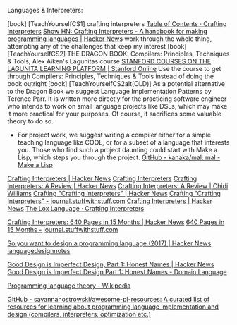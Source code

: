 
Languages & Interpreters:

[book] [TeachYourselfCS1] crafting interpreters
    [Table of Contents · Crafting Interpreters](https://craftinginterpreters.com/contents.html)
    [Show HN: Crafting Interpreters - A handbook for making programming languages | Hacker News](https://news.ycombinator.com/item?id=13406081)
    work through the whole thing, attempting any of the challenges that keep my interest
[book] [TeachYourselfCS2] THE DRAGON BOOK: Compilers: Principles, Techniques & Tools,
    Alex Aiken's Lagunitas course
        [STANFORD COURSES ON THE LAGUNITA LEARNING PLATFORM | Stanford Online](https://online.stanford.edu/lagunita-learning-platform)
        Use the course to get through Compilers: Principles, Techniques & Tools instead of doing the book outright
[book] [TeachYourselfCS2alt(OLD)] As a potential alternative to the Dragon Book we suggest Language Implementation Patterns by Terence Parr. It is written more directly for the practicing software engineer who intends to work on small language projects like DSLs, which may make it more practical for your purposes. Of course, it sacrifices some valuable theory to do so.
- For project work, we suggest writing a compiler either for a simple teaching language like COOL, or for a subset of a language that interests you. Those who find such a project daunting could start with Make a Lisp, which steps you through the project.
    [GitHub - kanaka/mal: mal - Make a Lisp](https://github.com/kanaka/mal)

[Crafting Interpreters | Hacker News](https://news.ycombinator.com/item?id=40950235)
[Crafting Interpreters](https://craftinginterpreters.com/)
[Crafting Interpreters: A Review | Hacker News](https://news.ycombinator.com/item?id=31835818)
[Crafting Interpreters: A Review | Chidi Williams](https://chidiwilliams.com/posts/crafting-interpreters-a-review)
[Crafting "Crafting Interpreters" | Hacker News](https://news.ycombinator.com/item?id=22788738)
[Crafting "Crafting Interpreters" - journal.stuffwithstuff.com](https://journal.stuffwithstuff.com/2020/04/05/crafting-crafting-interpreters/)
[Crafting Interpreters | Hacker News](https://news.ycombinator.com/item?id=31200391)
[The Lox Language · Crafting Interpreters](https://craftinginterpreters.com/the-lox-language.html)

[Crafting Interpreters: 640 Pages in 15 Months | Hacker News](https://news.ycombinator.com/item?id=40177687)
[640 Pages in 15 Months - journal.stuffwithstuff.com](https://journal.stuffwithstuff.com/2021/07/29/640-pages-in-15-months/)

[So you want to design a programming language (2017) | Hacker News](https://news.ycombinator.com/item?id=30481035)
[languagedesignnotes](https://cs.lmu.edu/~ray/notes/languagedesignnotes/)

[Good Design is Imperfect Design, Part 1: Honest Names | Hacker News](https://news.ycombinator.com/item?id=28063617)
[Good Design is Imperfect Design Part 1: Honest Names - Domain Language](https://www.domainlanguage.com/articles/good-design-is-imperfect-design-part-1-honest-names/)

[Programming language theory - Wikipedia](https://en.wikipedia.org/wiki/Programming_language_theory)

[GitHub - savannahostrowski/awesome-pl-resources: A curated list of resources for learning about programming language implementation and design (compilers, interpreters, optimization etc.)](https://github.com/savannahostrowski/awesome-pl-resources)
